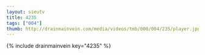 ```yaml
--- 
layout: sieutv
title: 4235
tags: ["004"]
thumb: http://drainmainvein.com/media/videos/tmb/000/004/235/player.jpg
---
```

{% include drainmainvein key="4235" %} 

